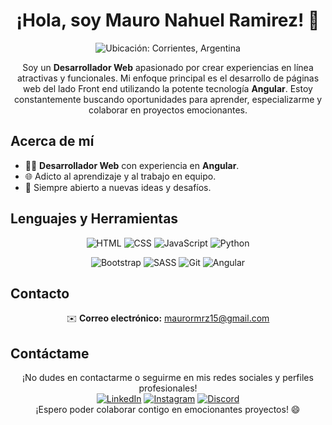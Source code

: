 <div align="center">
  <h1>¡Hola, soy Mauro Nahuel Ramirez! 👋</h1>
  <img src="https://img.shields.io/badge/Ubicaci%C3%B3n-Corrientes%2C%20Argentina-blue" alt="Ubicación: Corrientes, Argentina">
  <p>Soy un <strong>Desarrollador Web</strong> apasionado por crear experiencias en línea atractivas y funcionales. Mi enfoque principal es el desarrollo de páginas web del lado Front end utilizando la potente tecnología <strong>Angular</strong>. Estoy constantemente buscando oportunidades para aprender, especializarme y colaborar en proyectos emocionantes.</p>
</div>

## Acerca de mí

- 👨‍💻 <strong>Desarrollador Web</strong> con experiencia en <strong>Angular</strong>.
- 🌐 Adicto al aprendizaje y al trabajo en equipo.
- 💬 Siempre abierto a nuevas ideas y desafíos.

## Lenguajes y Herramientas

<p align="center">
  <img src="https://img.shields.io/badge/HTML-ff5722?style=for-the-badge&logo=html5&logoColor=white" alt="HTML">
  <img src="https://img.shields.io/badge/CSS-2196f3?style=for-the-badge&logo=css3&logoColor=white" alt="CSS">
  <img src="https://img.shields.io/badge/JavaScript-f7df1e?style=for-the-badge&logo=javascript&logoColor=black" alt="JavaScript">
  <img src="https://img.shields.io/badge/Python-3776ab?style=for-the-badge&logo=python&logoColor=white" alt="Python">
</p>

<p align="center">
  <img src="https://img.shields.io/badge/Bootstrap-7952b3?style=for-the-badge&logo=bootstrap&logoColor=white" alt="Bootstrap">
  <img src="https://img.shields.io/badge/SASS-cc6699?style=for-the-badge&logo=sass&logoColor=white" alt="SASS">
  <img src="https://img.shields.io/badge/Git-f05032?style=for-the-badge&logo=git&logoColor=white" alt="Git">
  <img src="https://img.shields.io/badge/Angular-dd0031?style=for-the-badge&logo=angular&logoColor=white" alt="Angular">
</p>

## Contacto

<p align="center">
  ✉️ <strong>Correo electrónico:</strong> <a href="mailto:maurormrz15@gmail.com">maurormrz15@gmail.com</a>
</p>

## Contáctame

<div align="center">
  ¡No dudes en contactarme o seguirme en mis redes sociales y perfiles profesionales!
  <br>
  <a href="https://www.linkedin.com/in/tunombredeusuario/"><img src="https://img.shields.io/badge/LinkedIn-0a66c2?style=for-the-badge&logo=linkedin&logoColor=white" alt="LinkedIn"></a>
  <a href="https://www.instagram.com/tunombredeusuario/"><img src="https://img.shields.io/badge/Instagram-e4405f?style=for-the-badge&logo=instagram&logoColor=white" alt="Instagram"></a>
  <a href="https://discordapp.com/users/tunombredeusuario"><img src="https://img.shields.io/badge/Discord-7289da?style=for-the-badge&logo=discord&logoColor=white" alt="Discord"></a>
</div>

<div align="center">
  ¡Espero poder colaborar contigo en emocionantes proyectos! 😄
</div>
